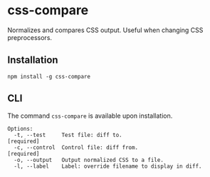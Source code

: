 # css-compare

Normalizes and compares CSS output. Useful when changing CSS preprocessors.


## Installation

    npm install -g css-compare


## CLI

The command `css-compare` is available upon installation.

    Options:
      -t, --test     Test file: diff to.                           [required]
      -c, --control  Control file: diff from.                      [required]
      -o, --output   Output normalized CSS to a file.
      -l, --label    Label: override filename to display in diff.

